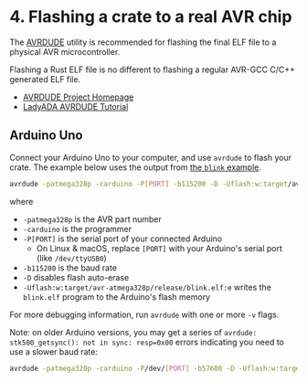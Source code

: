# 4. Flashing a crate to a real AVR chip


The [AVRDUDE](https://www.nongnu.org/avrdude/) utility is recommended for flashing the final ELF file to a physical AVR microcontroller.

Flashing a Rust ELF file is no different to flashing a regular AVR-GCC C/C++ generated ELF file.

* [AVRDUDE Project Homepage](https://www.nongnu.org/avrdude/)
* [LadyADA AVRDUDE Tutorial](http://ladyada.net/learn/avr/avrdude.html)

## Arduino Uno

Connect your Arduino Uno to your computer, and use `avrdude` to flash your crate. The example below uses the output from [the `blink` example](./003.2-example-building-blink.md).

```bash
avrdude -patmega328p -carduino -P[PORT] -b115200 -D -Uflash:w:target/avr-atmega328p/release/blink.elf:e
```

where
* `-patmega328p` is the AVR part number
* `-carduino` is the programmer
* `-P[PORT]` is the serial port of your connected Arduino
    * On Linux & macOS, replace `[PORT]` with your Arduino's serial port (like `/dev/ttyUSB0`)
* `-b115200` is the baud rate
* `-D` disables flash auto-erase
* `-Uflash:w:target/avr-atmega328p/release/blink.elf:e` writes the `blink.elf` program to the Arduino's flash memory

For more debugging information, run `avrdude` with one or more `-v` flags.

Note: on older Arduino versions, you may get a series of `avrdude: stk500_getsync(): not in sync: resp=0x00` errors indicating you need to use a slower baud rate:

```bash
avrdude -patmega328p -carduino -P/dev/[PORT] -b57600 -D -Uflash:w:target/avr-atmega328p/release/blink.elf:e
```
